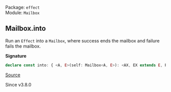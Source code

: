 Package: `effect`<br />
Module: `Mailbox`<br />

## Mailbox.into

Run an `Effect` into a `Mailbox`, where success ends the mailbox and failure
fails the mailbox.

**Signature**

```ts
declare const into: { <A, E>(self: Mailbox<A, E>): <AX, EX extends E, RX>(effect: Effect<AX, EX, RX>) => Effect<boolean, never, RX>; <AX, E, EX extends E, RX, A>(effect: Effect<AX, EX, RX>, self: Mailbox<A, E>): Effect<boolean, never, RX>; }
```

[Source](https://github.com/Effect-TS/effect/tree/main/packages/effect/src/Mailbox.ts#L224)

Since v3.8.0